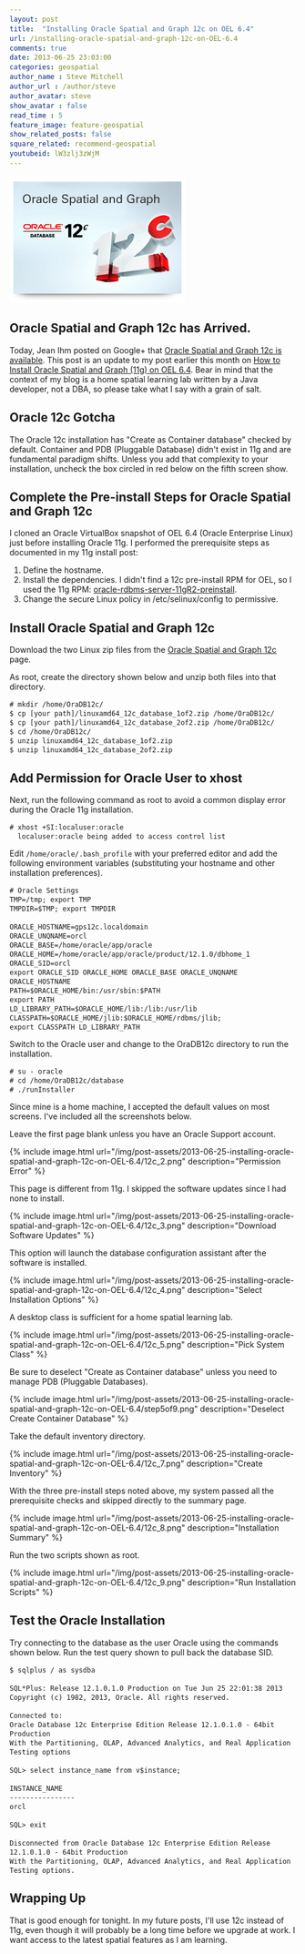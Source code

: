 ```yaml
---
layout: post
title:  "Installing Oracle Spatial and Graph 12c on OEL 6.4"
url: /installing-oracle-spatial-and-graph-12c-on-OEL-6.4
comments: true
date: 2013-06-25 23:03:00
categories: geospatial
author_name : Steve Mitchell
author_url : /author/steve
author_avatar: steve
show_avatar : false
read_time : 5
feature_image: feature-geospatial
show_related_posts: false
square_related: recommend-geospatial
youtubeid: lW3zlj3zWjM
---
```

<a href="./installing-oracle-spatial-and-graph-12c-on-OEL-6.4">
    <img 
        src="/img/post-assets/2013-06-25-installing-oracle-spatial-and-graph-12c-on-OEL-6.4/12c_logo.png" 
        alt="Oracle Spatial and Graph Logo"
    >
</a>

## Oracle Spatial and Graph 12c has Arrived.

Today, Jean Ihm posted on Google+ that [Oracle Spatial and Graph 12c is available](https://plus.google.com/u/0/108941302542585589628/posts/TAykn6tyYqX). This post is an update to my post earlier this month on [How to Install Oracle Spatial and Graph (11g) on OEL 6.4](http://exploringspatial.wordpress.com/2013/06/01/how-to-install-oracle-spatial-on-oel-6-4/). Bear in mind that the context of my blog is a home spatial learning lab written by a Java developer, not a DBA, so please take what I say with a grain of salt.

## Oracle 12c Gotcha

The Oracle 12c installation has "Create as Container database" checked by default. Container and PDB (Pluggable Database) didn't exist in 11g and are fundamental paradigm shifts. Unless you add that complexity to your installation, uncheck the box circled in red below on the fifth screen show.

## Complete the Pre-install Steps for Oracle Spatial and Graph 12c

I cloned an Oracle VirtualBox snapshot of OEL 6.4 (Oracle Enterprise Linux) just before installing Oracle 11g. I performed the prerequisite steps as documented in my 11g install post:
1. Define the hostname.
2. Install the dependencies. I didn't find a 12c pre-install RPM for OEL, so I used the 11g RPM: [oracle-rdbms-server-11gR2-preinstall](https://blogs.oracle.com/linux/entry/oracle_rdbms_server_11gr2_pre).
3. Change the secure Linux policy in /etc/selinux/config to permissive.

## Install Oracle Spatial and Graph 12c

Download the two Linux zip files from the [Oracle Spatial and Graph 12c](http://www.oracle.com/us/products/database/options/spatial/overview/index.html) page.

As root, create the directory shown below and unzip both files into that directory.

```shell
# mkdir /home/OraDB12c/
$ cp [your path]/linuxamd64_12c_database_1of2.zip /home/OraDB12c/ 
$ cp [your path]/linuxamd64_12c_database_2of2.zip /home/OraDB12c/ 
$ cd /home/OraDB12c/ 
$ unzip linuxamd64_12c_database_1of2.zip
$ unzip linuxamd64_12c_database_2of2.zip

```

## Add Permission for Oracle User to xhost

Next, run the following command as root to avoid a common display error during the Oracle 11g installation.

```shell
# xhost +SI:localuser:oracle 
  localuser:oracle being added to access control list
```

Edit `/home/oracle/.bash_profile` with your preferred editor and add the following environment variables (substituting your hostname and other installation preferences).

```shell
# Oracle Settings
TMP=/tmp; export TMP
TMPDIR=$TMP; export TMPDIR

ORACLE_HOSTNAME=gps12c.localdomain
ORACLE_UNQNAME=orcl
ORACLE_BASE=/home/oracle/app/oracle
ORACLE_HOME=/home/oracle/app/oracle/product/12.1.0/dbhome_1
ORACLE_SID=orcl
export ORACLE_SID ORACLE_HOME ORACLE_BASE ORACLE_UNQNAME ORACLE_HOSTNAME
PATH=$ORACLE_HOME/bin:/usr/sbin:$PATH
export PATH
LD_LIBRARY_PATH=$ORACLE_HOME/lib:/lib:/usr/lib
CLASSPATH=$ORACLE_HOME/jlib:$ORACLE_HOME/rdbms/jlib;
export CLASSPATH LD_LIBRARY_PATH
```

Switch to the Oracle user and change to the OraDB12c directory to run the installation.

```shell
# su - oracle
# cd /home/OraDB12c/database
# ./runInstaller
```

Since mine is a home machine, I accepted the default values on most screens. I've included all the screenshots below.

Leave the first page blank unless you have an Oracle Support account.

{% include image.html url="/img/post-assets/2013-06-25-installing-oracle-spatial-and-graph-12c-on-OEL-6.4/12c_2.png" description="Permission Error" %}

This page is different from 11g. I skipped the software updates since I had none to install.

{% include image.html url="/img/post-assets/2013-06-25-installing-oracle-spatial-and-graph-12c-on-OEL-6.4/12c_3.png" description="Download Software Updates" %}

This option will launch the database configuration assistant after the software is installed.

{% include image.html url="/img/post-assets/2013-06-25-installing-oracle-spatial-and-graph-12c-on-OEL-6.4/12c_4.png" description="Select Installation Options" %}

A desktop class is sufficient for a home spatial learning lab.

{% include image.html url="/img/post-assets/2013-06-25-installing-oracle-spatial-and-graph-12c-on-OEL-6.4/12c_5.png" description="Pick System Class" %}

Be sure to deselect "Create as Container database" unless you need to manage PDB (Pluggable Databases). 

{% include image.html url="/img/post-assets/2013-06-25-installing-oracle-spatial-and-graph-12c-on-OEL-6.4/step5of9.png" description="Deselect Create Container Database" %}

Take the default inventory directory.

{% include image.html url="/img/post-assets/2013-06-25-installing-oracle-spatial-and-graph-12c-on-OEL-6.4/12c_7.png" description="Create Inventory" %}

With the three pre-install steps noted above, my system passed all the prerequisite checks and skipped directly to the summary page.

{% include image.html url="/img/post-assets/2013-06-25-installing-oracle-spatial-and-graph-12c-on-OEL-6.4/12c_8.png" description="Installation Summary" %}

Run the two scripts shown as root.

{% include image.html url="/img/post-assets/2013-06-25-installing-oracle-spatial-and-graph-12c-on-OEL-6.4/12c_9.png" description="Run Installation Scripts" %}

## Test the Oracle Installation

Try connecting to the database as the user Oracle using the commands shown below. Run the test query shown to pull back the database SID.

```shell
$ sqlplus / as sysdba

SQL*Plus: Release 12.1.0.1.0 Production on Tue Jun 25 22:01:38 2013
Copyright (c) 1982, 2013, Oracle. All rights reserved.

Connected to:
Oracle Database 12c Enterprise Edition Release 12.1.0.1.0 - 64bit Production
With the Partitioning, OLAP, Advanced Analytics, and Real Application Testing options

SQL> select instance_name from v$instance;

INSTANCE_NAME
----------------
orcl

SQL> exit

Disconnected from Oracle Database 12c Enterprise Edition Release 12.1.0.1.0 - 64bit Production
With the Partitioning, OLAP, Advanced Analytics, and Real Application Testing options.
```

## Wrapping Up

That is good enough for tonight. In my future posts, I'll use 12c instead of 11g, even though it will probably be a long time before we upgrade at work. I want access to the latest spatial features as I am learning.
